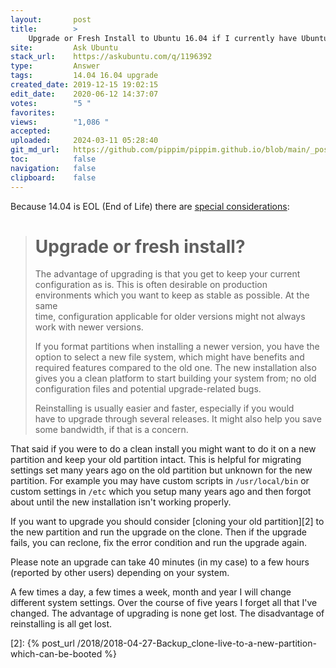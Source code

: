 ```yaml
---
layout:       post
title:        >
    Upgrade or Fresh Install to Ubuntu 16.04 if I currently have Ubuntu 14.04
site:         Ask Ubuntu
stack_url:    https://askubuntu.com/q/1196392
type:         Answer
tags:         14.04 16.04 upgrade
created_date: 2019-12-15 19:02:15
edit_date:    2020-06-12 14:37:07
votes:        "5 "
favorites:    
views:        "1,086 "
accepted:     
uploaded:     2024-03-11 05:28:40
git_md_url:   https://github.com/pippim/pippim.github.io/blob/main/_posts/2019/2019-12-15-Upgrade-or-Fresh-Install-to-Ubuntu-16.04-if-I-currently-have-Ubuntu-14.04.md
toc:          false
navigation:   false
clipboard:    false
---
```


Because 14.04 is EOL (End of Life) there are [special considerations][1]:

> # Upgrade or fresh install?  
>   
> The advantage of upgrading is that you get to keep your current  
> configuration as is. This is often desirable on production  
> environments which you want to keep as stable as possible. At the same  
> time, configuration applicable for older versions might not always  
> work with newer versions.  
>   
> If you format partitions when installing a newer version, you have the  
> option to select a new file system, which might have benefits and  
> required features compared to the old one. The new installation also  
> gives you a clean platform to start building your system from; no old  
> configuration files and potential upgrade-related bugs.  
>   
> Reinstalling is usually easier and faster, especially if you would  
> have to upgrade through several releases. It might also help you save  
> some bandwidth, if that is a concern.  

That said if you were to do a clean install you might want to do it on a new partition and keep your old partition intact. This is helpful for migrating settings set many years ago on the old partition but unknown for the new partition. For example you may have custom scripts in `/usr/local/bin` or custom settings in `/etc` which you setup many years ago and then forgot about until the new installation isn't working properly.

If you want to upgrade you should consider [cloning your old partition][2] to the new partition and run the upgrade on the clone. Then if the upgrade fails, you can reclone, fix the error condition and run the upgrade again.

Please note an upgrade can take 40 minutes (in my case) to a few hours (reported by other users) depending on your system.

A few times a day, a few times a week, month and year I will change different system settings. Over the course of five years I forget all that I've changed. The advantage of upgrading is none get lost. The disadvantage of reinstalling is all get lost.

  [1]: https://help.ubuntu.com/community/EOLUpgrades
  [2]: {% post_url /2018/2018-04-27-Backup_clone-live-to-a-new-partition-which-can-be-booted %}
